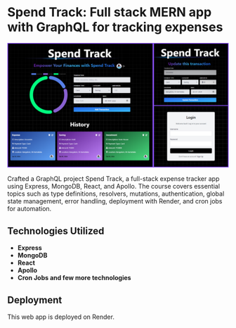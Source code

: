 # Spend Track: Full stack MERN app with GraphQL for tracking expenses

![image](frontend/public/project6.png)

Crafted a GraphQL project Spend Track, a full-stack expense tracker app using Express, MongoDB, React, and Apollo. The course covers essential topics such as type definitions, resolvers, mutations, authentication, global state management, error handling, deployment with Render, and cron jobs for automation.

## Technologies Utilized

- **Express**
- **MongoDB**
- **React**
- **Apollo**
- **Cron Jobs and few more technologies**

## Deployment 
This web app is deployed on Render. 
